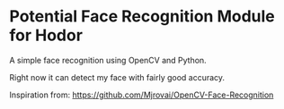 # Potential Face Recognition Module for Hodor
A simple face recognition using OpenCV and Python. 

Right now it can detect my face with fairly good accuracy. 

Inspiration from: https://github.com/Mjrovai/OpenCV-Face-Recognition

